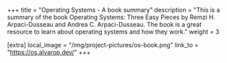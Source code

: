 +++
title = "Operating Systems - A book summary"
description = "This is a summary of the book Operating Systems: Three Easy Pieces by Remzi H. Arpaci-Dusseau and Andrea C. Arpaci-Dusseau. The book is a great resource to learn about operating systems and how they work."
weight = 3

[extra]
local_image = "/img/project-pictures/os-book.png"
link_to = "https://os.alvarop.dev/"
+++
